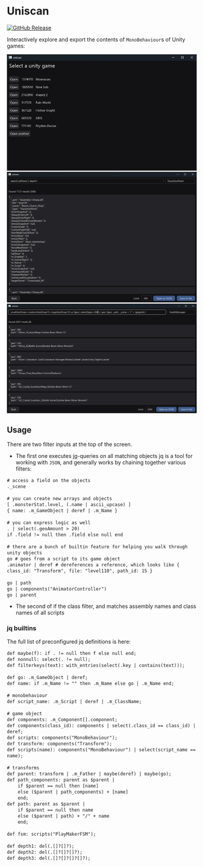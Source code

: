 # Uniscan

[![GitHub Release](https://img.shields.io/github/v/release/jakobhellermann/uniscan)](https://github.com/jakobhellermann/uniscan/releases)

Interactively explore and export the contents of `MonoBehaviour`s of Unity games:

![game select window](./docs/select.png)
<br>
![simple query](./docs/query_simple.png)
<br>
![complex query](./docs/query_complex.png)

## Usage

There are two filter inputs at the top of the screen.
- The first one executes [jq](https://jqlang.org/manual)-queries on all matching objects
jq is a tool for working with `JSON`, and generally works by chaining together various filters:
```jq
# access a field on the objects
._scene

# you can create new arrays and objects
[ .monsterStat.level, (.name | ascii_upcase) ]
{ name: .m_GameObject | deref | .m_Name }

# you can express logic as well
. | select(.geoAmount > 20)
if .field != null then .field else null end

# there are a bunch of builtin feature for helping you walk through unity objects
go # goes from a script to its game object
.animator | deref # dereferences a reference, which looks like { class_id: "Transform", file: "level110", path_id: 15 }

go | path
go | components("AnimatorController")
go | parent
```

- The second of if the class filter, and matches assembly names and class names of all scripts

### jq builtins

The full list of preconfigured jq definitions is here:

```jq
def maybe(f): if . != null then f else null end;
def nonnull: select(. != null);
def filterkeys(text): with_entries(select(.key | contains(text)));

def go: .m_GameObject | deref;
def name: if .m_Name != "" then .m_Name else go | .m_Name end;

# monobehaviour
def script_name: .m_Script | deref | .m_ClassName;

# game object
def components: .m_Component[].component;
def components(class_id): components | select(.class_id == class_id) | deref;
def scripts: components("MonoBehaviour");
def transform: components("Transform");
def scripts(name): components("MonoBehaviour") | select(script_name == name);

# transforms
def parent: transform | .m_Father | maybe(deref) | maybe(go);
def path_components: parent as $parent |
    if $parent == null then [name]
    else ($parent | path_components) + [name]
    end;
def path: parent as $parent |
    if $parent == null then name
    else ($parent | path) + "/" + name
    end;

def fsm: scripts("PlayMakerFSM");

def depth1: del(.[]?[]?);
def depth2: del(.[]?[]?[]?);
def depth3: del(.[]?[]?[]?[]?);
```
